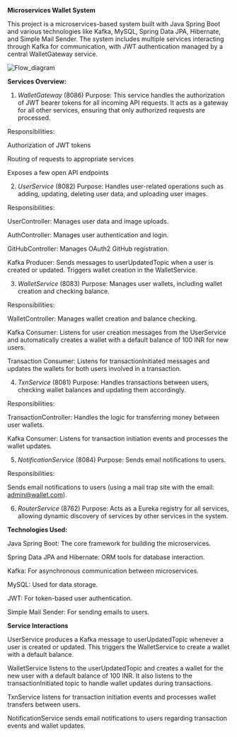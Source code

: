 **Microservices Wallet System**

This project is a microservices-based system built with Java Spring Boot and various technologies like Kafka, MySQL, Spring Data JPA, Hibernate, and Simple Mail Sender. The system includes multiple services interacting through Kafka for communication, with JWT authentication managed by a central WalletGateway service.

![Flow_diagram](https://github.com/user-attachments/assets/f248366d-792a-480f-a4c1-64e843ffd409)


__Services Overview:__

1. _WalletGateway_ (8086)
  Purpose: This service handles the authorization of JWT bearer tokens for all incoming API requests. It acts as a gateway for all other services, ensuring that only authorized requests are processed.

  Responsibilities:

  Authorization of JWT tokens

  Routing of requests to appropriate services

  Exposes a few open API endpoints

2. _UserService_ (8082)
  Purpose: Handles user-related operations such as adding, updating, deleting user data, and uploading user images.

  Responsibilities:

  UserController: Manages user data and image uploads.

  AuthController: Manages user authentication and login.

  GitHubController: Manages OAuth2 GitHub registration.

  Kafka Producer: Sends messages to userUpdatedTopic when a user is created or updated. Triggers wallet creation in the WalletService.

3. _WalletService_ (8083)
  Purpose: Manages user wallets, including wallet creation and checking balance.

  Responsibilities:

  WalletController: Manages wallet creation and balance checking.

  Kafka Consumer: Listens for user creation messages from the UserService and automatically creates a wallet with a default balance of 100 INR for new users.

  Transaction Consumer: Listens for transactionInitiated messages and updates the wallets for both users involved in a transaction.

4. _TxnService_ (8081)
  Purpose: Handles transactions between users, checking wallet balances and updating them accordingly.

  Responsibilities:

  TransactionController: Handles the logic for transferring money between user wallets.

  Kafka Consumer: Listens for transaction initiation events and processes the wallet updates.

5. _NotificationService_ (8084)
  Purpose: Sends email notifications to users.

  Responsibilities:

  Sends email notifications to users (using a mail trap site with the email: admin@wallet.com).

6. _RouterService_ (8762)
  Purpose: Acts as a Eureka registry for all services, allowing dynamic discovery of services by other services in the system.

  **Technologies Used:**

  Java Spring Boot: The core framework for building the microservices.

  Spring Data JPA and Hibernate: ORM tools for database interaction.

  Kafka: For asynchronous communication between microservices.

  MySQL: Used for data storage.

  JWT: For token-based user authentication.

  Simple Mail Sender: For sending emails to users.

  **Service Interactions**

  UserService produces a Kafka message to userUpdatedTopic whenever a user is created or updated. This triggers the WalletService to create a wallet with a default balance.

  WalletService listens to the userUpdatedTopic and creates a wallet for the new user with a default balance of 100 INR. It also listens to the transactionInitiated topic to handle wallet updates during transactions.

  TxnService listens for transaction initiation events and processes wallet transfers between users.

  NotificationService sends email notifications to users regarding transaction events and wallet updates.
